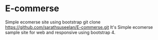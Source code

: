 # E-commerse
Simple ecomerse site using bootstrap
git clone https://github.com/sarathsuseelan/E-commerse.git
It's Simple ecomerse sample site for web and responsive using bootstrap 4.
